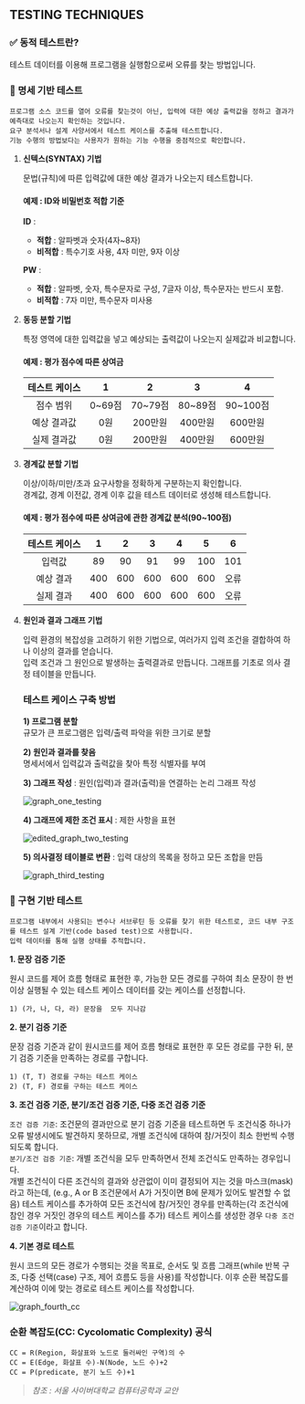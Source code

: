 ## TESTING TECHNIQUES

### ✅ 동적 테스트란?
테스트 데이터를 이용해 프로그램을 실행함으로써 오류를 찾는 방법입니다. 



### 📙 명세 기반 테스트


    프로그램 소스 코드를 열어 오류를 찾는것이 아닌, 입력에 대한 예상 출력값을 정하고 결과가 예측대로 나오는지 확인하는 것입니다.  
    요구 분석서나 설계 사양서에서 테스트 케이스를 추출해 테스트합니다.
    기능 수행의 방법보다는 사용자가 원하는 기능 수행을 중점적으로 확인합니다.

1. **신텍스(SYNTAX) 기법**

    문법(규칙)에 따른 입력값에 대한 예상 결과가 나오는지 테스트합니다. 

    #### 예제 : ID와 비밀번호 적합 기준

    **ID** :
    - **적합** : 알파벳과 숫자(4자~8자)
    - **비적합** : 특수기호 사용, 4자 미만, 9자 이상

    **PW** :
    - **적합** : 알파벳, 숫자, 특수문자로 구성,  7글자 이상, 특수문자는 반드시 포함.
    - **비적합** : 7자 미만, 특수문자 미사용

2. **동등 분할 기법**

    특정 영역에 대한 입력값을 넣고 예상되는 출력값이 나오는지 실제값과 비교합니다.

    #### 예제 : 평가 점수에 따른 상여금 

    테스트 케이스 |1|2|3|4
    :---:|:---:|:---:|:---:|:---:
    점수 범위|0~69점|70~79점|80~89점|90~100점
    예상 결과값|0원|200만원|400만원|600만원
    실제 결과값|0원|200만원|400만원|600만원


3. **경계값 분할 기법**

    이상/이하/미만/초과 요구사항을 정확하게 구분하는지 확인합니다.  
    경계값, 경계 이전값, 경계 이후 값을 테스트 데이터로 생성해 테스트합니다.

    #### 예제 : 평가 점수에 따른 상여금에 관한 경계값 분석(90~100점)

    테스트 케이스|1|2|3|4|5|6
    :---:|:---:|:---:|:---:|:---:|:---:|:---:|
    입력값|89|90|91|99|100|101
    예상 결과|400|600|600|600|600|오류
    실제 결과|400|600|600|600|600|오류

4. **원인과 결과 그래프 기법**

    입력 환경의 복잡성을 고려하기 위한 기법으로, 여러가지 입력 조건을 결합하여 하나 이상의 결과를 얻습니다.  
    입력 조건과 그 원인으로 발생하는 출력결과로 만듭니다.
    그래프를 기초로 의사 결정 테이블을 만듭니다.

    ### 테스트 케이스 구축 방법

    **1) 프로그램 분할**  
    규모가 큰 프로그램은 입력/출력 파악을 위한 크기로 분할  

    **2) 원인과 결과를 찾음**  
    명세서에서 입력값과 출력값을 찾아 특정 식별자를 부여  


    **3) 그래프 작성** : 원인(입력)과 결과(출력)을 연결하는 논리 그래프 작성
   

    ![graph_one_testing](https://user-images.githubusercontent.com/43127789/69060954-a54fe600-0a5b-11ea-9bb9-54acd1c60b1f.PNG)  


    **4) 그래프에 제한 조건 표시**  : 제한 사항을 표현  

    ![edited_graph_two_testing](https://user-images.githubusercontent.com/43127789/69061810-40958b00-0a5d-11ea-8fd3-d201f97ac3cb.jpg)

    **5) 의사결정 테이블로 변환** : 입력 대상의 목록을 정하고 모든 조합을 만듬

    ![graph_third_testing](https://user-images.githubusercontent.com/43127789/69062384-3031e000-0a5e-11ea-95f8-5e16ad6f0fbc.PNG)


### 📒 구현 기반 테스트

    프로그램 내부에서 사용되는 변수나 서브루틴 등 오류를 찾기 위한 테스트로, 코드 내부 구조를 테스트 설계 기반(code based test)으로 사용합니다.
    입력 데이터를 통해 실행 상태를 추적합니다.

**1. 문장 검증 기준**  

원시 코드를 제어 흐름 형태로 표현한 후, 가능한 모든 경로를 구하여 최소 문장이 한 번 이상 실행될 수 있는 테스트 케이스 데이터를 갖는 케이스를 선정합니다. 

    1) (가, 나, 다, 라) 문장을  모두 지나감

**2. 분기 검증 기준**  

문장 검증 기준과 같이 원시코드를 제어 흐름 형태로 표현한 후 모든 경로를 구한 뒤, 분기 검증 기준을 만족하는 경로를 구합니다.

    1) (T, T) 경로를 구하는 테스트 케이스
    2) (T, F) 경로를 구하는 테스트 케이스

**3. 조건 검증 기준, 분기/조건 검증 기준, 다중 조건 검증 기준**

`조건 검증 기준`: 조건문의 결과만으로 분기 검증 기준을 테스트하면 두 조건식중 하나가 오류 발생시에도 발견하지 못하므로, 개별 조건식에 대하여 참/거짓이 최소 한번씩 수행되도록 합니다.  
`분기/조건 검증 기준`: 개별 조건식을 모두 만족하면서 전체 조건식도 만족하는 경우입니다.  
개별 조건식이 다른 조건식의 결과와 상관없이 이미 결정되어 지는 것을 마스크(mask)라고 하는데, 
(e.g., A or B 조건문에서 A가 거짓이면 B에 문제가 있어도 발견할 수 없음)
테스트 케이스를 추가하여 모든 조건식에 참/거짓인 경우를 만족하는(각 조건식에 참인 경우 거짓인 경우의 테스트 케이스를 추가) 테스트 케이스를 생성한 경우 `다중 조건 검증 기준`이라고 합니다.

**4. 기본 경로 테스트**

원시 코드의 모든 경로가 수행되는 것을 목표로, 순서도 및 흐름 그래프(while 반복 구조, 다중 선택(case) 구조, 제어 흐름도 등을 사용)를 작성합니다. 이후 순환 복잡도를 계산하여 이에 맞는 경로로 테스트 케이스를 작성합니다.

![graph_fourth_cc](https://user-images.githubusercontent.com/43127789/69066360-81dd6900-0a64-11ea-8c23-a7b4e2cfaa26.PNG)


### 순환 복잡도(CC: Cycolomatic Complexity) 공식

    CC = R(Region, 화살표와 노드로 둘러싸인 구역)의 수
    CC = E(Edge, 화살표 수)-N(Node, 노드 수)+2
    CC = P(predicate, 분기 노드 수)+1

> _참조 : 서울 사이버대학교 컴퓨터공학과 교안_
